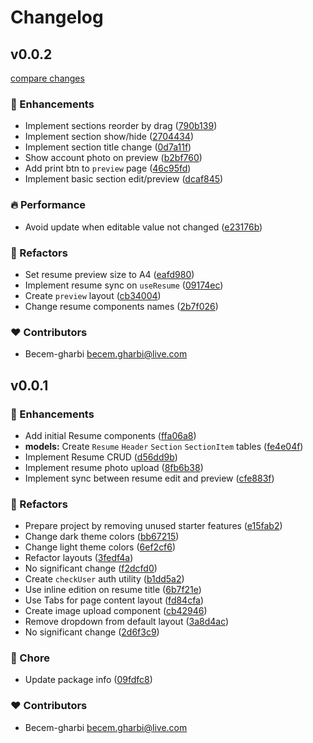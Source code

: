 # Changelog


## v0.0.2

[compare changes](https://github.com/becem-gharbi/resume-builder/compare/v0.0.1...v0.0.2)

### 🚀 Enhancements

- Implement sections reorder by drag ([790b139](https://github.com/becem-gharbi/resume-builder/commit/790b139))
- Implement section show/hide ([2704434](https://github.com/becem-gharbi/resume-builder/commit/2704434))
- Implement section title change ([0d7a11f](https://github.com/becem-gharbi/resume-builder/commit/0d7a11f))
- Show account photo on preview ([b2bf760](https://github.com/becem-gharbi/resume-builder/commit/b2bf760))
- Add print btn to `preview` page ([46c95fd](https://github.com/becem-gharbi/resume-builder/commit/46c95fd))
- Implement basic section edit/preview ([dcaf845](https://github.com/becem-gharbi/resume-builder/commit/dcaf845))

### 🔥 Performance

- Avoid update when editable value not changed ([e23176b](https://github.com/becem-gharbi/resume-builder/commit/e23176b))

### 💅 Refactors

- Set resume preview size to A4 ([eafd980](https://github.com/becem-gharbi/resume-builder/commit/eafd980))
- Implement resume sync on `useResume` ([09174ec](https://github.com/becem-gharbi/resume-builder/commit/09174ec))
- Create `preview` layout ([cb34004](https://github.com/becem-gharbi/resume-builder/commit/cb34004))
- Change resume components names ([2b7f026](https://github.com/becem-gharbi/resume-builder/commit/2b7f026))

### ❤️ Contributors

- Becem-gharbi <becem.gharbi@live.com>

## v0.0.1


### 🚀 Enhancements

- Add initial Resume components ([ffa06a8](https://github.com/becem-gharbi/resume-builder/commit/ffa06a8))
- **models:** Create `Resume` `Header` `Section` `SectionItem` tables ([fe4e04f](https://github.com/becem-gharbi/resume-builder/commit/fe4e04f))
- Implement Resume CRUD ([d56dd9b](https://github.com/becem-gharbi/resume-builder/commit/d56dd9b))
- Implement resume photo upload ([8fb6b38](https://github.com/becem-gharbi/resume-builder/commit/8fb6b38))
- Implement sync between resume edit and preview ([cfe883f](https://github.com/becem-gharbi/resume-builder/commit/cfe883f))

### 💅 Refactors

- Prepare project by removing unused starter features ([e15fab2](https://github.com/becem-gharbi/resume-builder/commit/e15fab2))
- Change dark theme colors ([bb67215](https://github.com/becem-gharbi/resume-builder/commit/bb67215))
- Change light theme colors ([6ef2cf6](https://github.com/becem-gharbi/resume-builder/commit/6ef2cf6))
- Refactor layouts ([3fedf4a](https://github.com/becem-gharbi/resume-builder/commit/3fedf4a))
- No significant change ([f2dcfd0](https://github.com/becem-gharbi/resume-builder/commit/f2dcfd0))
- Create `checkUser` auth utility ([b1dd5a2](https://github.com/becem-gharbi/resume-builder/commit/b1dd5a2))
- Use inline edition on resume title ([6b7f21e](https://github.com/becem-gharbi/resume-builder/commit/6b7f21e))
- Use Tabs for page content layout ([fd84cfa](https://github.com/becem-gharbi/resume-builder/commit/fd84cfa))
- Create image upload component ([cb42946](https://github.com/becem-gharbi/resume-builder/commit/cb42946))
- Remove dropdown from default layout ([3a8d4ac](https://github.com/becem-gharbi/resume-builder/commit/3a8d4ac))
- No significant change ([2d6f3c9](https://github.com/becem-gharbi/resume-builder/commit/2d6f3c9))

### 🏡 Chore

- Update package info ([09fdfc8](https://github.com/becem-gharbi/resume-builder/commit/09fdfc8))

### ❤️ Contributors

- Becem-gharbi <becem.gharbi@live.com>

